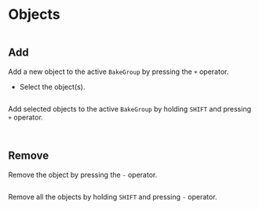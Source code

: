 # Objects
<p><img :src="$withBase('/img/object.png')" alt='' /></p>

## Add
Add a new object to the active `BakeGroup` by pressing the `+` operator.
- Select the object(s).
<p><img :src="$withBase('/img/object_add.png')" alt='' /></p>

Add selected objects to the active `BakeGroup` by holding `SHIFT` and pressing `+` operator.
<p><img :src="$withBase('/img/object_add_all.png')" alt='' /></p>
<p><img :src="$withBase('/gif/shift_object.gif')" alt='' /></p>

## Remove
Remove the object by pressing the `-` operator.
<p><img :src="$withBase('/img/object_remove.png')" alt='' /></p>

Remove all the objects by holding `SHIFT` and pressing `-` operator.
<p><img :src="$withBase('/img/object_remove_all.png')" alt='' /></p>